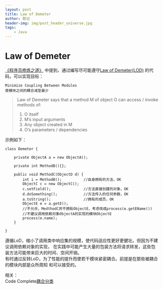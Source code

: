 ```yaml
---
layout: post
title: Law of Demeter
author: 聪记
header-img: img/post_header_universe.jpg
tags: 
    - Java
---
```


Law of Demeter
=====================
[《程序员修炼之道》](http://book.douban.com/subject/1152111/)
中提到，通过编写尽可能遵守[Law of Demeter(LOD)](https://en.wikipedia.org/wiki/Law_of_Demeter)
的代码，可以实现目标：  
```
Minimize Coupling Between Modules  
使模块之间的耦合减至最少  
```  

> Law of Demeter says that a method M of object O can access / invoke methods of:  
> 1. O itself  
> 2. M’s input arguments  
> 3. Any object created in M  
> 4. O’s parameters / dependencies  

示例如下：

```
class Demeter {

    private ObjectA a = new ObjectA();

    private int MethodB(){};

    public void MethodC(ObjectD d) {
        int i = MethodB();          //自身拥有的方法，OK
        ObjectC c = new ObjectC();  
        c.setField();               //方法直接创建的对象，OK
        d.doSomething();            //方法传入的任何参数，OK
        a.toString();               //拥有的成员，OK
        ObjectE e = a.getE();
        //不允许，MedthodC并不拥有ObjectE，考虑改成process(e.getEName())
        //不建议调用依赖对象ObjectA的实现的模块ObjectE
        process(e.name);      
    }

}
```
  遵循LoD，缩小了调用类中响应集的规模，使代码适应性更好更健壮。但因为不建议调用依赖对象的实现，
  在实践中可能产生大量的包装方法将请求转发，这些包装方法可能带来巨大的时间、空间开销。  
  有时通过反转LoD，为了性能的提升而使若干模块紧密耦合。前提是在那些被耦合的模块内部是众所周知
  和可以接受的。


相关：  
Code Complete[耦合分类](https://github.com/tankcong/tankcong.github.io/blob/master/Kinds%20of%20Coupling.md)

